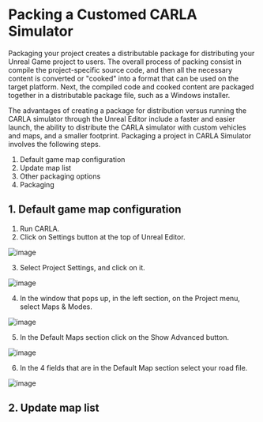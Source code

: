 # Packing a Customed CARLA Simulator

Packaging your project creates a distributable package for distributing your Unreal Game project to users. The overall process of packing consist in compile the project-specific source code, and then all the necessary content is converted or "cooked" into a format that can be used on the target platform. Next, the compiled code and cooked content are packaged together in a distributable package file, such as a Windows installer.

The advantages of creating a package for distribution versus running the CARLA simulator through the Unreal Editor include a faster and easier launch, the ability to distribute the CARLA simulator with custom vehicles and maps, and a smaller footprint. Packaging a project in CARLA Simulator involves the following steps.

1. Default game map configuration
2. Update map list
3. Other packaging options
4. Packaging

## 1. Default game map configuration

1. Run CARLA.
2. Click on Settings button at the top of Unreal Editor.

![image](https://github.com/0123gabriel/Ubuntu_ROS_Tutorial/assets/108648272/40b81a50-b4bc-41df-b821-fdcec4ae1106)

3. Select Project Settings, and click on it.

![image](https://github.com/0123gabriel/Ubuntu_ROS_Tutorial/assets/108648272/75c2131e-9f0b-4dcf-8240-a0988fc76a50)

4. In the window that pops up, in the left section, on the Project menu, select Maps & Modes.

![image](https://github.com/0123gabriel/Ubuntu_ROS_Tutorial/assets/108648272/66f34aba-72f7-4892-bff9-872d7462d5c4)

5. In the Default Maps section click on the Show Advanced button.

![image](https://github.com/0123gabriel/Ubuntu_ROS_Tutorial/assets/108648272/7726ad5c-61ae-4308-b145-13ca4ca7b277)

6. In the 4 fields that are in the Default Map section select your road file. 

![image](https://github.com/0123gabriel/Ubuntu_ROS_Tutorial/assets/108648272/64cbbbbb-0cf9-4271-ad58-ac3e4f3315cf)

## 2. Update map list








